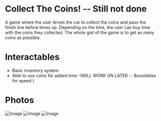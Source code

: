 # Collect The Coins! -- Still not done
A game where the user drives the car to collect the coins and pass the finish line before times up. Depending on the time, the user can buy time with the coins they collected.
The whole gist of the game is to get as many coins as possible. 

# Interactables
- Basic inventory system
- Able to use coins for added time 
-(WILL WORK ON LATER -- Boostables for speed )

# Photos

![image](https://user-images.githubusercontent.com/116927138/203229174-fd6bc4dc-587f-4b20-a901-ed0aa168bd2d.png)
![image](https://user-images.githubusercontent.com/116927138/203229272-3ee08463-e819-4a05-b248-53dd0d2898ca.png)
![image](https://user-images.githubusercontent.com/116927138/203229332-27859210-c0a7-4952-b5cf-3f8ef0f34dc0.png)
